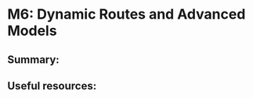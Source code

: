 # M6: Dynamic Routes and Advanced Models

## Summary:

<!-- ![Module Summary](module_summary.png) -->

## Useful resources:
